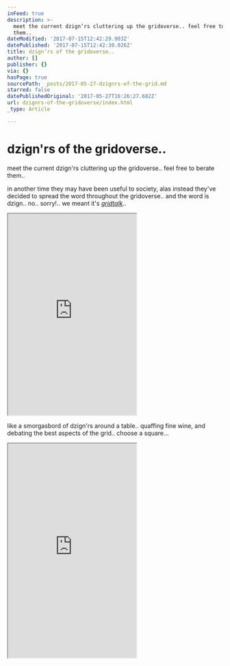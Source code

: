 ```yaml
---
inFeed: true
description: >-
  meet the current dzign’rs cluttering up the gridoverse.. feel free to berate
  them..
dateModified: '2017-07-15T12:42:29.903Z'
datePublished: '2017-07-15T12:42:30.026Z'
title: dzign’rs of the gridoverse..
author: []
publisher: {}
via: {}
hasPage: true
sourcePath: _posts/2017-05-27-dzignrs-of-the-grid.md
starred: false
datePublishedOriginal: '2017-05-27T16:26:27.682Z'
url: dzignrs-of-the-gridoverse/index.html
_type: Article

---
```

# dzign'rs of the gridoverse..

meet the current dzign'rs cluttering up the gridoverse.. feel free to berate them..

in another time they may have been useful to society, alas instead they've decided to spread the word throughout the gridoverse.. and the word is dzign.. no.. sorry!.. we meant it's _[gridtalk][0]_..

<iframe src="https://the-grid.github.io/ed-userhtml/?g=eJytVG2OmzAQ_c8p3FRVWqlAdrOJVEKiSj1CD1ANMIA3xka2EzateveODZuy1VZpBfyI7PF8vPdmMqmxF4GHIMqVtMAlavYjYPS1ynDLlUyYRgGWn3Hn7QU3rYBLwixkYrB1vLB1wrafVu3TLvgZBFEFQqC-3Mg1xN2vfZyzlEKBTQSWts_DG6jQZ1Et5NxS3TvneUWRCZUfneXPXDXyqrYjg9Ugn2FEG8MQjIeRQX4sIcfwzA3PuPBFal4UKHsMDZ1FD-JvOa7gVu72my5kRomT9T5WtQnbrN65syN4vfikpdJN0h9JIXwf0uNH5n4_OJ-wMeEtv7HwSa3O1MrX9FtF691rriOaY62dp8Un6x-cVpVWJ1mEuRJKJ-xtQV--cRgHS1fznnBJExUa_h0pz0PfgxaKgsuKDNv2ia3vndUlD0HwivS6Nj6N-7lMc5QW9SFIC35muQBj9ovrqC4OwYuHgRGZ3SylwGqN5X5ZW9uaJI67rotsxy0lpHFvYg4F5ksaZF2h3S-_ZQLkcemCU95UzOh8vxjHZhmHzEcalXMQTXwXtbJaPJf3YvviY1C9rgOml0-O-uLgYTANDf2fzJs0JoeBwPgIpEF__0_GhBWEUSV40pPo3s9B9_FkLAP2qE5a4oXZWp_YV_UFBLssiU0U3VRgSstzgUrD3SQZ1rN0vUfCTItwnLHthLrStAtBHCMuSzWJ6cMcTJHWy0VJZJ-p2UhrQZ-a23wnNPmZv680if9mDv6OdKaMISQdojVzU-fSWKhof1yXWjRtq21n22pLw84cO6ZK3_pOaVH8w6T3KsTD7v8FeEC4Ug" height="470" style=""></iframe>

like a smorgasbord of dzign'rs around a table.. quaffing fine wine, and debating the best aspects of the grid.. choose a square...

<iframe src="https://the-grid.github.io/ed-userhtml/?g=eJxNkUFrAjEQhe_-ipBC3QVNVFqLuutBKKUXT72VUmIy0ehusiSj1Jb-9866Cr1lMi_vzXwpEp4rWBY1oGJNDA1EPJfcbubK1M4nznTwCB5LPp1NxqPJw9OUy2Uhu3e9wrgTc6Z9MYwhIKcWXVEj6egaXGb26DW64DMzYGlA2pz99Bg7qcj2VNt9YiUzYgv4XEFNSWl1flPbtaohS_n76GNBamdZ9l-zOr-ajKxyFgGP0beaq5GOoBCuOnJYUEM4Qz1nOplIUVPJpaTdPGgUVmnYhHAQHlCC_3xZyWQOYp_uvuymrsrx_QlioiXK00TMeGtDc4tGRcpYBwOCUBG5FdgQIbvulS96v5kJ-thOMmD9jkifTre84T5RTj_PFwS049UR1ZVK6QJVh_oChTOjUA13EWzJd4hNmkuJO9hGZ4Ry0ny7rb-K_LFuQkIyeLz9xx9EK6FJ" height="500" style=""></iframe>



[0]: http://gridtalk.info/